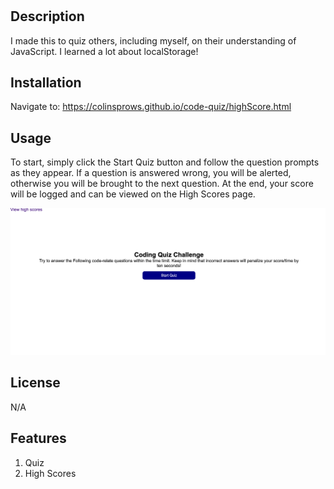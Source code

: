 # <Code-Quiz>

## Description

I made this to quiz others, including myself, on their understanding of JavaScript. I learned a lot about localStorage!

## Installation

Navigate to:
https://colinsprows.github.io/code-quiz/highScore.html

## Usage

To start, simply click the Start Quiz button and follow the question prompts as they appear. If a question is answered wrong, you will be alerted, otherwise you will be brought to the next question. At the end, your score will be logged and can be viewed on the High Scores page.

![screenshot](assets/images/code-quiz-screenshot.png)

## License

N/A

## Features

1. Quiz
2. High Scores